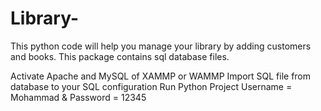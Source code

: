# Library-
This python code will help you manage your library by adding customers and books. This package contains sql database files. 

Activate Apache and MySQL of XAMMP or WAMMP
Import SQL file from database to your SQL configuration
Run Python Project
Username = Mohammad & Password = 12345
